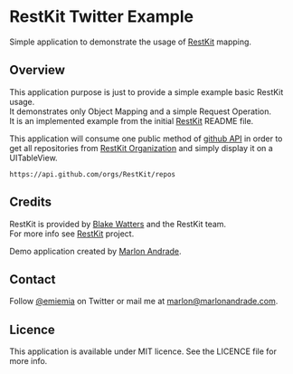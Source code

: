 # RestKit Twitter Example

Simple application to demonstrate the usage of [RestKit](https://github.com/RestKit/RestKit) mapping.  

## Overview

This application purpose is just to provide a simple example basic RestKit usage.  
It demonstrates only Object Mapping and a simple Request Operation.  
It is an implemented example from the initial [RestKit](https://github.com/RestKit/Restkit) README file.

This application will consume one public method of [github API](https://developer.github.com) in order to get all repositories from [RestKit Organization](https://github.com/restkit) and simply display it on a UITableView.

```https://api.github.com/orgs/RestKit/repos```

## Credits

RestKit is provided by [Blake Watters](http://twitter.com/blakewatters) and the RestKit team.  
For more info see [RestKit](https://github.com/RestKit/RestKit) project.  

Demo application created by [Marlon Andrade](https://github.com/marlonandrade/).

## Contact

Follow [@emiemia](https://twitter.com/emiemia) on Twitter or mail me at [marlon@marlonandrade.com](mailto:marlon@marlonandrade.com).

## Licence

This application is available under MIT licence. See the LICENCE file for more info.
